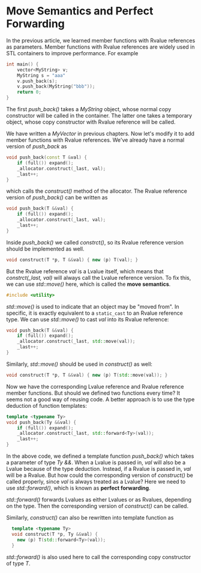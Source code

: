 # Move Semantics and Perfect Forwarding

In the previous article, we learned member functions with Rvalue references as parameters. Member functions with Rvalue references are widely used in STL containers to improve performance. For example

```cpp
int main() {
    vector<MyString> v;
    MyString s = "aaa"
    v.push_back(s);
    v.push_back(MyString("bbb"));
    return 0;
}
```

The first *push_back()* takes a *MyString* object, whose normal copy constructor will be called in the container. The latter one takes a temporary object, whose copy constructor with Rvalue reference will be called.

We have written a *MyVector* in previous chapters. Now let's modify it to add member functions with Rvalue references. We've already have a normal version of *push_back* as

```cpp
void push_back(const T &val) {
    if (full()) expand();
    _allocator.construct(_last, val);
    _last++;
}
```

which calls the *construct()* method of the allocator. The Rvalue reference version of *push_back()* can be written as

```cpp
void push_back(T &&val) {
    if (full()) expand();
    _allocator.construct(_last, val);
    _last++;
}
```

Inside *push_back()* we called *constrct()*, so its Rvalue reference version should be implemented as well.

```cpp
void construct(T *p, T &&val) { new (p) T(val); }
```

But the Rvalue reference *val* is a Lvalue itself, which means that *constrct(_last, val)* will always call the Lvalue reference version. To fix this, we can use *std::move()* here, which is called the **move semantics**.

```cpp
#include <utility>
```

*std::move()* is used to indicate that an object may be "moved from". In specific, it is exactly equivalent to a `static_cast` to an Rvalue reference type. We can use *std::move()* to cast *val* into its Rvalue reference:

```cpp
void push_back(T &&val) {
    if (full()) expand();
    _allocator.construct(_last, std::move(val));
    _last++;
}
```

Similarly, *std::move()* should be used in *construct()* as well:

```cpp
void construct(T *p, T &&val) { new (p) T(std::move(val)); }
```

Now we have the corresponding Lvalue reference and Rvalue reference member functions. But should we defined two functions every time? It seems not a good way of reusing code. A better approach is to use the type deduction of function templates:

```cpp
template <typename Ty>
void push_back(Ty &&val) {
    if (full()) expand();
    _allocator.construct(_last, std::forward<Ty>(val));
    _last++;
}
```

In the above code, we defined a template function *push_back()* which takes a parameter of type *Ty &&*. When a Lvalue is passed in, *val* will also be a Lvalue because of the type deduction. Instead, if a Rvalue is passed in, *val* will be a Rvalue. But how could the corresponding version of *construct()* be called properly, since *val* is always treated as a Lvalue? Here we need to use *std::forward()*, which is known as **perfect forwarding**.

*std::forward()* forwards Lvalues as either Lvalues or as Rvalues, depending on the type. Then the corresponding version of *construct()* can be called.

Similarly, *construct()* can also be rewritten into template function as

```cpp
  template <typename Ty>
  void construct(T *p, Ty &&val) {
    new (p) T(std::forward<Ty>(val));
  }
```

*std::forward()* is also used here to call the corresponding copy constructor of type *T*.